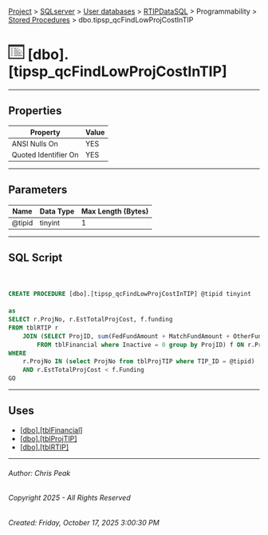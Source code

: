 #### 

[Project](../../../../../index.md) > [SQLserver](../../../../index.md) > [User databases](../../../index.md) > [RTIPDataSQL](../../index.md) > Programmability > [Stored Procedures](Stored_Procedures.md) > dbo.tipsp_qcFindLowProjCostInTIP

# ![Stored Procedures](../../../../../Images/StoredProcedure32.png) [dbo].[tipsp_qcFindLowProjCostInTIP]

---

## <a name="#properties"></a>Properties

| Property | Value |
|---|---|
| ANSI Nulls On | YES |
| Quoted Identifier On | YES |


---

## <a name="#parameters"></a>Parameters

| Name | Data Type | Max Length (Bytes) |
|---|---|---|
| @tipid | tinyint | 1 |


---

## <a name="#sqlscript"></a>SQL Script

```sql


CREATE PROCEDURE [dbo].[tipsp_qcFindLowProjCostInTIP] @tipid tinyint

as
SELECT r.ProjNo, r.EstTotalProjCost, f.funding
FROM tblRTIP r 
	JOIN (SELECT ProjID, sum(FedFundAmount + MatchFundAmount + OtherFundAmount) as funding
		FROM tblFinancial where Inactive = 0 group by ProjID) f ON r.ProjNo = f.ProjID
WHERE
	r.ProjNo IN (select ProjNo from tblProjTIP where TIP_ID = @tipid)
	AND r.EstTotalProjCost < f.Funding
GO

```


---

## <a name="#uses"></a>Uses

* [[dbo].[tblFinancial]](../../Tables/dbo_tblFinancial.md)
* [[dbo].[tblProjTIP]](../../Tables/dbo_tblProjTIP.md)
* [[dbo].[tblRTIP]](../../Tables/dbo_tblRTIP.md)


---

###### Author:  Chris Peak

###### Copyright 2025 - All Rights Reserved

###### Created: Friday, October 17, 2025 3:00:30 PM

